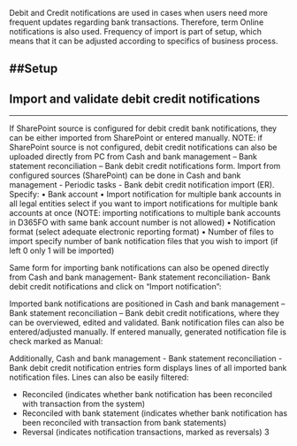 Debit and Credit notifications are used in cases when users need more frequent updates regarding bank transactions. Therefore, term Online notifications is also used. Frequency of import is part of setup, which means that it can be adjusted according to specifics of business process.  

##Setup
---


## Import and validate debit credit notifications
---

If SharePoint source is configured for debit credit bank notifications, they can be either imported from SharePoint or entered manually.
NOTE: if SharePoint source is not configured, debit credit notifications can also be uploaded directly from PC from Cash and bank management – Bank statement reconciliation – Bank debit credit notifications form.
Import from configured sources (SharePoint) can be done in Cash and bank management - Periodic tasks - Bank debit credit notification import (ER).
Specify:
•	Bank account
•	Import notification for multiple bank accounts in all legal entities select if you want to import notifications for multiple bank accounts at once (NOTE: importing notifications to multiple bank accounts in D365FO with same bank account number is not allowed)
•	Notification format (select adequate electronic reporting format)
•	Number of files to import specify number of bank notification files that you wish to import (if left 0 only 1 will be imported)
 
Same form for importing bank notifications can also be opened directly from Cash and bank management- Bank statement reconciliation- Bank debit credit notifications and click on “Import notification”:
 
Imported bank notifications are positioned in Cash and bank management – Bank statement reconciliation – Bank debit credit notifications, where they can be overviewed, edited and validated.
Bank notification files can also be entered/adjusted manually. If entered manually, generated notification file is check marked as Manual:
 
Additionally, Cash and bank management - Bank statement reconciliation - Bank debit credit notification entries form displays lines of all imported bank notification files. Lines can also be easily filtered:
-	Reconciled (indicates whether bank notification has been reconciled with transaction from the system)
-	Reconciled with bank statement (indicates whether bank notification has been reconciled with transaction from bank statements)
-	Reversal (indicates notification transactions, marked as reversals)
3	 
